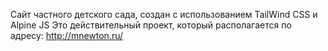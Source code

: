 Сайт частного детского сада, создан с использованием TailWind CSS и Alpine JS
Это действительный проект, который располагается по адресу: http://mnewton.ru/
